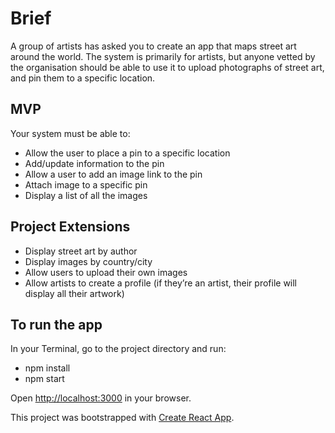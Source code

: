 <h1>Brief</h1>

A group of artists has asked you to create an app that maps street art around the world. The system is primarily for artists, but anyone vetted by the organisation should be able to use it to upload photographs of street art, and pin them to a specific location.

<h2>MVP</h2>
Your system must be able to:<br>
<ul>
  <li>Allow the user to place a pin to a specific location</li>
  <li>Add/update information to the pin</li>
  <li>Allow a user to add an image link to the pin</li>
  <li>Attach image to a specific pin</li>
  <li>Display a list of all the images</li>
</ul>

<h2>Project Extensions</h2>
<ul>
  <li>Display street art by author</li>
  <li>Display images by country/city</li>
  <li>Allow users to upload their own images</li>
  <li>Allow artists to create a profile (if they’re an artist, their profile will display all their artwork)</li>
</ul>


## To run the app

<p>
In your Terminal, go to the project directory and run:
<ul>
  <li>npm install</li>
  <li>npm start</li>
</ul>
Open <a href="http://localhost:3000">http://localhost:3000</a> in your browser.
</p>
<p>This project was bootstrapped with <a href="https://github.com/facebook/create-react-app">Create React App</a>.</p>
